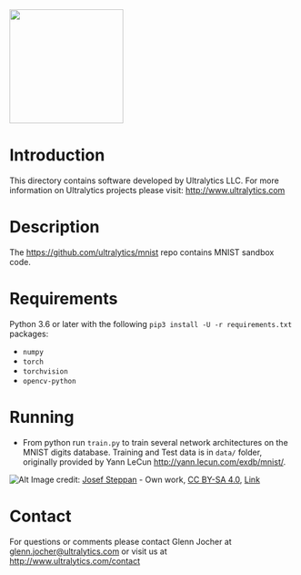 <img src="https://storage.googleapis.com/ultralytics/UltralyticsLogoName1000×676.png" width="200">  

# Introduction

This directory contains software developed by Ultralytics LLC. For more information on Ultralytics projects please visit:
http://www.ultralytics.com  

# Description

The https://github.com/ultralytics/mnist repo contains MNIST sandbox code. 

# Requirements

Python 3.6 or later with the following `pip3 install -U -r requirements.txt` packages:

- `numpy`
- `torch`
- `torchvision`
- `opencv-python`

# Running
- From python run `train.py` to train several network architectures on the MNIST digits database. Training and Test data is in `data/` folder, originally provided by Yann LeCun http://yann.lecun.com/exdb/mnist/.

![Alt](https://upload.wikimedia.org/wikipedia/commons/2/27/MnistExamples.png "example")
Image credit: <a href="//commons.wikimedia.org/w/index.php?title=User:Jost_swd15&amp;action=edit&amp;redlink=1" class="new" title="User:Jost swd15 (page does not exist)">Josef Steppan</a> - <span class="int-own-work" lang="en">Own work</span>, <a href="https://creativecommons.org/licenses/by-sa/4.0" title="Creative Commons Attribution-Share Alike 4.0">CC BY-SA 4.0</a>, <a href="https://commons.wikimedia.org/w/index.php?curid=64810040">Link</a>

# Contact

For questions or comments please contact Glenn Jocher at glenn.jocher@ultralytics.com or visit us at http://www.ultralytics.com/contact
